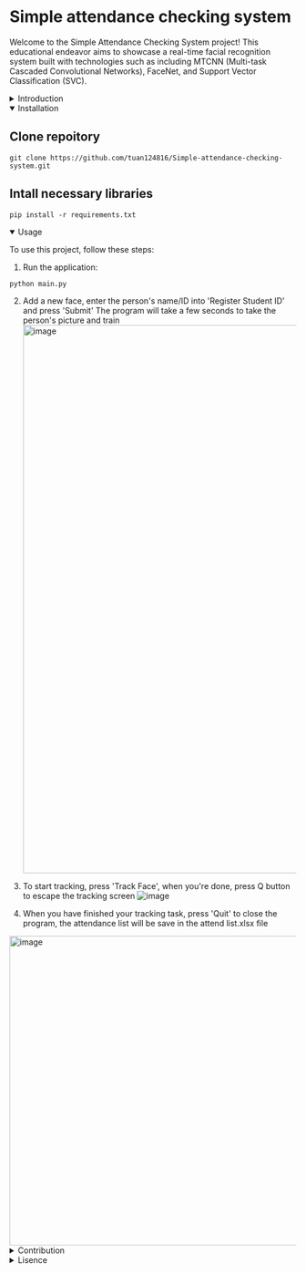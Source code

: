 # Simple attendance checking system

Welcome to the Simple Attendance Checking System project! This educational endeavor aims to showcase a real-time facial recognition system built with technologies such as including MTCNN (Multi-task Cascaded Convolutional Networks), FaceNet, and Support Vector Classification (SVC).

<details close>
<summary>Introduction</summary>

## Project Goal

Our primary goal is to create a robust and practical solution for tracking attendance in various educational and institutional settings. By harnessing the power of facial recognition technology, we offer a convenient and automated method to monitor and record attendance, simplifying the administrative process.

## Key Technologies Utilized

- **MTCNN (Multi-task Cascaded Convolutional Networks):** This deep learning model plays a crucial role in accurately detecting and localizing faces within images and video frames.

- **FaceNet:** We leverage FaceNet, a state-of-the-art deep neural network, for precise face recognition and feature extraction, ensuring high-quality facial recognition results.

- **Support Vector Classification (SVC):** SVC serves as our classifier, enabling the system to identify individuals based on their facial characteristics, leading to precise attendance tracking.

## Educational Purpose

It's important to note that this project is intended primarily for educational purposes. While it demonstrates the potential of facial recognition systems for attendance tracking, it is a work in progress and has not undergone extensive testing. As such, it may contain errors, bugs, or limitations.

## Issue Reporting

We encourage users to actively participate in the improvement of this project. If you encounter any issues, errors, or have suggestions for enhancements, please don't hesitate to create an issue report in the repository. Your feedback is valuable in helping us refine and enhance the project.

Feel free to explore the project's code, documentation, and accompanying materials to gain insights into the implementation of real-time facial recognition systems. By contributing to this project or adapting it for your own educational purposes, you can further advance your understanding of computer vision and machine learning.

Please refer to the sections below for instructions on installation, usage, and contributing to the project.

Keep in mind that this project is a work in progress, and your understanding and patience are greatly appreciated as we continue to develop and refine it.

Happy exploring and learning!

</details>

<details open>
<summary>Installation</summary>

## Clone repoitory
```
git clone https://github.com/tuan124816/Simple-attendance-checking-system.git
```

## Intall necessary libraries
```
pip install -r requirements.txt
```

</details>

<details open>
<summary>Usage</summary>

To use this project, follow these steps:

1. Run the application:
```
python main.py
```

2. Add a new face, enter the person's name/ID into 'Register Student ID' and press 'Submit'
   The program will take a few seconds to take the person's picture and train
   <img width="962" alt="image" src="https://github.com/tuan124816/Simple-attendance-checking-system/assets/87602751/aed9ddfb-d415-4ad0-86ec-75a65e8a4343">

3. To start tracking, press 'Track Face', when you're done, press Q button to escape the tracking screen
![image](https://github.com/tuan124816/Simple-attendance-checking-system/assets/87602751/a8d9beb8-d062-4ee5-9999-4930f39c4fff)

4. When you have finished your tracking task, press 'Quit' to close the program, the attendance list will be save in the attend list.xlsx file
<img width="543" alt="image" src="https://github.com/tuan124816/Simple-attendance-checking-system/assets/87602751/755aba98-8487-49d2-93fd-bd905fac8e0f">

</details>

<details close>
<summary>Contribution</summary>

We welcome contributions from the community. To contribute to this project, follow these steps:

1. Fork the repository.
2. Create a new branch for your feature or bug fix.
3. Make your changes and commit them.
4. Submit a pull request.

</details>


<details close>
<summary>Lisence</summary>

This project is licensed under the [MIT License](LICENSE) - see the [MIT License](LICENSE) file for details.

</details>
